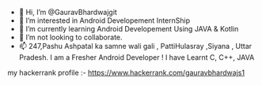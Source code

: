- 👋 Hi, I’m @GauravBhardwajgit
- 👀 I’m interested in Android Developement InternShip
- 🌱 I’m currently learning Android Developement Using JAVA & Kotlin
- 💞️ I’m not looking to collaborate.
- 📫 247,Pashu Ashpatal ka samne wali gali , PattiHulasray ,Siyana , Uttar Pradesh.
 I am a Fresher Android Developer !
 I have Learnt C, C++, JAVA
<!---
GauravBhardwajgit/GauravBhardwajgit is a ✨ special ✨ repository because its `README.md` (this file) appears on your GitHub profile.
You can click the Preview link to take a look at your changes.
--->
my hackerrank profile :- https://www.hackerrank.com/gauravbhardwajs1

